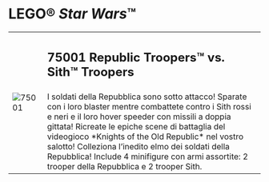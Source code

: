 # LEGO® *Star Wars*™

<table>
<tbody>
  <tr>
    <td rowspan="2"><img src="https://www.lego.com/cdn/product-assets/product.img.pri/75001_prod.jpg" alt="75001"></td>
    <td>
      <h2>75001 Republic Troopers™ vs. Sith™ Troopers</h2>
    </td>
  </tr>
  <tr>
    <td valign="top">I soldati della Repubblica sono sotto attacco! Sparate con i loro blaster mentre combattete contro i Sith rossi e neri e il loro hover speeder con missili a doppia gittata! Ricreate le epiche scene di battaglia del videogioco *Knights of the Old Republic* nel vostro salotto! Colleziona l’inedito elmo dei soldati della Repubblica! Include 4 minifigure con armi assortite: 2 trooper della Repubblica e 2 trooper Sith.</td>
  </tr>
</tbody>
</table>